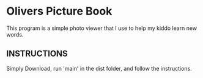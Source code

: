 # Olivers Picture Book

This program is a simple photo viewer that I use to help my kiddo learn new words.


<h2 font=8>INSTRUCTIONS</h2>




Simply Download, run 'main' in the dist folder, and follow the instructions.

